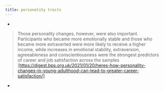 ```yaml
---
title: personality traits
---
```


-
> Those personality changes, however, were also important. Participants who became more emotionally stable and those who became more extraverted were more likely to receive a higher income, while increases in emotional stability, extraversion, agreeableness and conscientiousness were the strongest predictors of career and job satisfaction across the samples
[https://digest.bps.org.uk/2021/01/20/heres-how-personality-changes-in-young-adulthood-can-lead-to-greater-career-satisfaction/]
-
